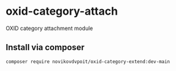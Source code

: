 # oxid-category-attach

OXID category attachment module

## Install via composer

`composer require novikovdvpoit/oxid-category-extend:dev-main`